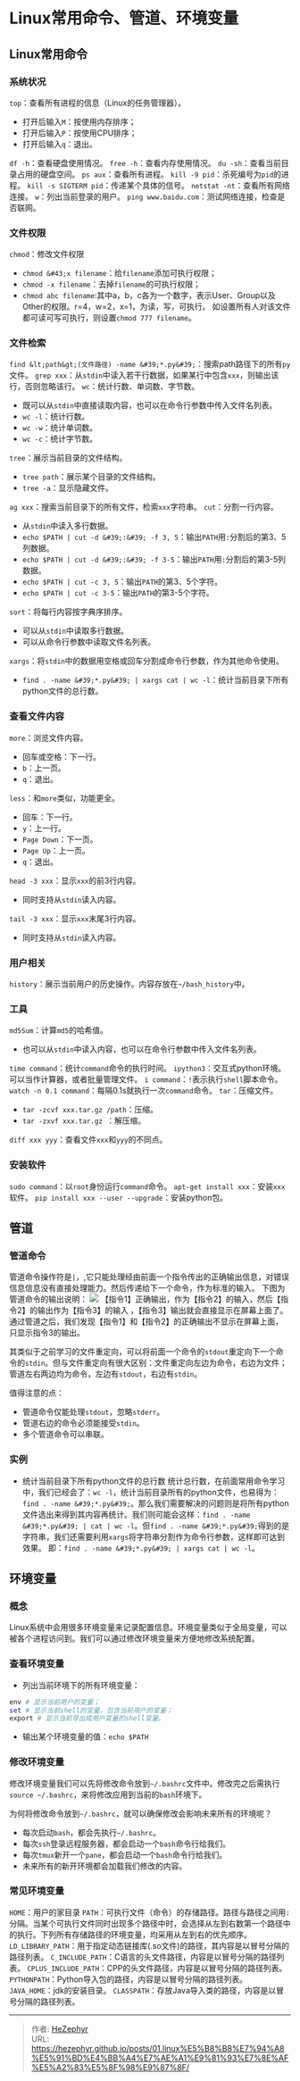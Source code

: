 # Linux常用命令、管道、环境变量

## Linux常用命令

### 系统状况

`top`：查看所有进程的信息（Linux的任务管理器）。

* 打开后输入`M`：按使用内存排序；
* 打开后输入`P`：按使用CPU排序；
* 打开后输入`q`：退出。

`df -h`：查看硬盘使用情况。
`free -h`：查看内存使用情况。
`du -sh`：查看当前目录占用的硬盘空间。
`ps aux`：查看所有进程。
`kill -9 pid`：杀死编号为`pid`的进程。
`kill -s SIGTERM pid`：传递某个具体的信号。
`netstat -nt`：查看所有网络连接。
`w`：列出当前登录的用户。
`ping www.baidu.com`：测试网络连接，检查是否联网。

### 文件权限

`chmod`：修改文件权限

* `chmod &#43;x filename`：给`filename`添加可执行权限；
* `chmod -x filename`：去掉`filename`的可执行权限；
* `chmod abc filename`:其中a，b，c各为一个数字，表示User、Group以及Other的权限。r=4，w=2，x=1，为读，写，可执行。
	如设置所有人对该文件都可读可写可执行，则设置`chmod 777 filename`。

### 文件检索

`find &lt;path&gt;(文件路径) -name &#39;*.py&#39;`：搜索path路径下的所有`py`文件。
`grep xxx`：从`stdin`中读入若干行数据，如果某行中包含`xxx`，则输出该行，否则忽略该行。
`wc`：统计行数、单词数、字节数。

* 既可以从`stdin`中直接读取内容，也可以在命令行参数中传入文件名列表。
* `wc -l`：统计行数。
* `wc -w`：统计单词数。
* `wc -c`：统计字节数。

`tree`：展示当前目录的文件结构。

* `tree path`：展示某个目录的文件结构。
* `tree -a`：显示隐藏文件。

`ag xxx`：搜索当前目录下的所有文件，检索`xxx`字符串。
`cut`：分割一行内容。

* 从`stdin`中读入多行数据。
* `echo $PATH | cut -d &#39;:&#39; -f 3, 5`：输出`PATH`用`:`分割后的第3、5列数据。
* `echo $PATH | cut -d &#39;:&#39; -f 3-5`：输出`PATH`用`:`分割后的第3-5列数据。
* `echo $PATH | cut -c 3, 5`：输出`PATH`的第3、5个字符。
* `echo $PATH | cut -c 3-5`：输出`PATH`的第3-5个字符。

`sort`：将每行内容按字典序排序。

* 可以从`stdin`中读取多行数据。
* 可以从命令行参数中读取文件名列表。

`xargs`：将`stdin`中的数据用空格或回车分割成命令行参数，作为其他命令使用。

* `find . -name &#39;*.py&#39; | xargs cat | wc -l`：统计当前目录下所有python文件的总行数。

### 查看文件内容

`more`：浏览文件内容。

* 回车或空格：下一行。
* `b`：上一页。
* `q`：退出。

`less`：和`more`类似，功能更全。

* 回车：下一行。
* `y`：上一行。
* `Page Down`：下一页。
* `Page Up`：上一页。
* `q`：退出。

`head -3 xxx`：显示`xxx`的前3行内容。

* 同时支持从`stdin`读入内容。

`tail -3 xxx`：显示`xxx`末尾3行内容。

* 同时支持从`stdin`读入内容。

### 用户相关

`history`：展示当前用户的历史操作。内容存放在`~/bash_history`中。

### 工具

`md5Sum`：计算`md5`的哈希值。

* 也可以从`stdin`中读入内容，也可以在命令行参数中传入文件名列表。

`time command`：统计`command`命令的执行时间。
`ipython3`：交互式python环境。可以当作计算器，或者批量管理文件。
 `i command`：`!`表示执行`shell`脚本命令。
`watch -n 0.1 command`：每隔0.1s就执行一次`command`命令。
`tar`：压缩文件。

* `tar -zcvf xxx.tar.gz /path`：压缩。
* `tar -zxvf xxx.tar.gz `：解压缩。 

`diff xxx yyy`：查看文件`xxx`和`yyy`的不同点。

### 安装软件

`sudo command`：以`root`身份运行`command`命令。
`apt-get install xxx`：安装`xxx`软件。
`pip install xxx --user --upgrade`：安装python包。

## 管道

### 管道命令

管道命令操作符是`|`，,它只能处理经由前面一个指令传出的正确输出信息，对错误信息信息没有直接处理能力。然后传递给下一个命令，作为标准的输入。
下图为管道命令的输出说明：
![](https://raw.githubusercontent.com/unique-pure/NewPicGoLibrary/main/img/watermark%2Ctype_d3F5LXplbmhlaQ%2Cshadow_50%2Ctext_Q1NETiBAdW5pcXVlX3B1cnN1aXQ%3D%2Csize_20%2Ccolor_FFFFFF%2Ct_70%2Cg_se%2Cx_16-20231125214459645.png)
【指令1】正确输出，作为【指令2】的输入，然后【指令2】的输出作为【指令3】的输入 ，【指令3】输出就会直接显示在屏幕上面了。
通过管道之后，我们发现【指令1】和【指令2】的正确输出不显示在屏幕上面，只显示指令3的输出。

其类似于之前学习的文件重定向，可以将前面一个命令的`stdout`重定向下一个命令的`stdin`。但与文件重定向有很大区别：文件重定向左边为命令，右边为文件；管道左右两边均为命令，左边有`stdout`，右边有`stdin`。

值得注意的点：

* 管道命令仅能处理`stdout`，忽略`stderr`。
* 管道右边的命令必须能接受`stdin`。
* 多个管道命令可以串联。

### 实例

* 统计当前目录下所有python文件的总行数
	统计总行数，在前面常用命令学习中，我们已经会了：`wc -l`，统计当前目录所有的python文件，也易得为：`find . -name &#39;*.py&#39;`。那么我们需要解决的问题则是将所有python文件选出来得到其内容再统计。我们则可能会这样：`find . -name &#39;*.py&#39; | cat | wc -l`。但`find . -name &#39;*.py&#39;`得到的是字符串，我们还需要利用`xargs`将字符串分割作为命令行参数，这样即可达到效果。
	即：`find . -name &#39;*.py&#39; | xargs cat | wc -l`。

## 环境变量

### 概念

Linux系统中会用很多环境变量来记录配置信息。环境变量类似于全局变量，可以被各个进程访问到。我们可以通过修改环境变量来方便地修改系统配置。

### 查看环境变量

* 列出当前环境下的所有环境变量：

```powershell
env # 显示当前用户的变量；
set # 显示当前shell的变量，包含当前用户的变量；
export # 显示当前导出成用户变量的shell变量。
```

* 输出某个环境变量的值：`echo $PATH`

### 修改环境变量

修改环境变量我们可以先将修改命令放到`~/.bashrc`文件中。修改完之后需执行`source ~/.bashrc`，来将修改应用到当前的`bash`环境下。

为何将修改命令放到`~/.bashrc`，就可以确保修改会影响未来所有的环境呢？

* 每次启动`bash`，都会先执行`~/.bashrc`。
* 每次`ssh`登录远程服务器，都会启动一个`bash`命令行给我们。
* 每次`tmux`新开一个`pane`，都会启动一个`bash`命令行给我们。
* 未来所有的新开环境都会加载我们修改的内容。

### 常见环境变量

`HOME`：用户的家目录
`PATH`：可执行文件（命令）的存储路径。路径与路径之间用`:`分隔。当某个可执行文件同时出现多个路径中时，会选择从左到右数第一个路径中的执行。下列所有存储路径的环境变量，均采用从左到右的优先顺序。
`LD_LIBRARY_PATH`：用于指定动态链接库(.so文件)的路径，其内容是以冒号分隔的路径列表。
`C_INCLUDE_PATH`：C语言的头文件路径，内容是以冒号分隔的路径列表。
`CPLUS_INCLUDE_PATH`：CPP的头文件路径，内容是以冒号分隔的路径列表。
`PYTHONPATH`：Python导入包的路径，内容是以冒号分隔的路径列表。
`JAVA_HOME`：jdk的安装目录。
`CLASSPATH`：存放Java导入类的路径，内容是以冒号分隔的路径列表。

---

> 作者: [HeZephyr](https://github.com/HeZephyr)  
> URL: https://hezephyr.github.io/posts/01.linux%E5%B8%B8%E7%94%A8%E5%91%BD%E4%BB%A4%E7%AE%A1%E9%81%93%E7%8E%AF%E5%A2%83%E5%8F%98%E9%87%8F/  

